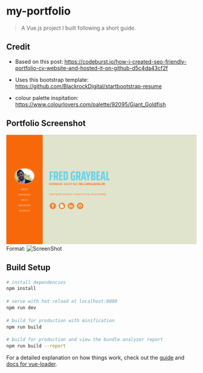 # my-portfolio

> A Vue.js project I built following a short guide.

## Credit
* Based on this post: https://codeburst.io/how-i-created-seo-friendly-portfolio-cv-website-and-hosted-it-on-github-d5c4da43cf2f

* Uses this bootstrap template: https://github.com/BlackrockDigital/startbootstrap-resume

* colour palette inspitation: https://www.colourlovers.com/palette/92095/Giant_Goldfish

## Portfolio Screenshot
![Fred's Portfolio](src/assets/portfolio_screenshot.jpg.png)
Format: ![ScreenShot]()

## Build Setup

``` bash
# install dependencies
npm install

# serve with hot reload at localhost:8080
npm run dev

# build for production with minification
npm run build

# build for production and view the bundle analyzer report
npm run build --report
```

For a detailed explanation on how things work, check out the [guide](http://vuejs-templates.github.io/webpack/) and [docs for vue-loader](http://vuejs.github.io/vue-loader).
